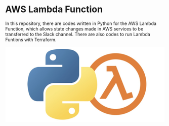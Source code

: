 # AWS Lambda Function
In this repository, there are codes written in Python for the AWS Lambda Function, which allows state changes made in AWS services to be transferred to the Slack channel.
There are also codes to run Lambda Funtions with Terraform.

![](src/python-lambda.jpeg)
